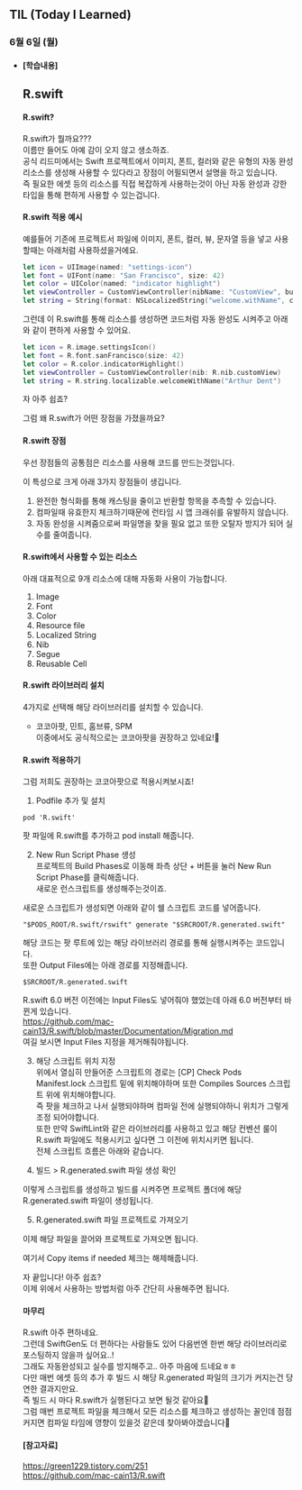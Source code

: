 ## TIL (Today I Learned)

### 6월 6일 (월)   

- #### [학습내용]    
  ## R.swift     

  #### R.swift?    

  R.swift가 뭘까요???         
  이름만 들어도 아예 감이 오지 않고 생소하죠.    
  공식 리드미에서는 Swift 프로젝트에서 이미지, 폰트, 컬러와 같은 유형의 자동 완성 리소스를 생성해 사용할 수 있다라고 장점이 어필되면서 설명을 하고 있습니다.    
  즉 필요한 에셋 등의 리소스를 직접 복잡하게 사용하는것이 아닌 자동 완성과 강한 타입을 통해 편하게 사용할 수 있는겁니다.    

  #### R.swift 적용 예시    

  예를들어 기존에 프로젝트서 파일에 이미지, 폰트, 컬러, 뷰, 문자열 등을 넣고 사용할때는 아래처럼 사용하셨을거에요.     
  ```swift
  let icon = UIImage(named: "settings-icon")
  let font = UIFont(name: "San Francisco", size: 42)
  let color = UIColor(named: "indicator highlight")
  let viewController = CustomViewController(nibName: "CustomView", bundle: nil)
  let string = String(format: NSLocalizedString("welcome.withName", comment: ""), locale: NSLocale.current, "Arthur Dent")
  ```
  그런데 이 R.swift를 통해 리소스를 생성하면 코드처럼 자동 완성도 시켜주고 아래와 같이 편하게 사용할 수 있어요.    
  ```swift
  let icon = R.image.settingsIcon()
  let font = R.font.sanFrancisco(size: 42)
  let color = R.color.indicatorHighlight()
  let viewController = CustomViewController(nib: R.nib.customView)
  let string = R.string.localizable.welcomeWithName("Arthur Dent")
  ```
  자 아주 쉽죠?   

  그럼 왜 R.swift가 어떤 장점을 가졌을까요?    

  #### R.swift 장점    

  우선 장점들의 공통점은 리소스를 사용해 코드를 만드는것입니다.   

  이 특성으로 크게 아래 3가지 장점들이 생깁니다.    
  1. 완전한 형식화를 통해 캐스팅을 줄이고 반환할 항목을 추측할 수 있습니다.   
  2. 컴파일때 유효한지 체크하기때문에 런타임 시 앱 크래쉬를 유발하지 않습니다.   
  3. 자동 완성을 시켜줌으로써 파일명을 찾을 필요 없고 또한 오탈자 방지가 되어 실수를 줄여줍니다.    

  #### R.swift에서 사용할 수 있는 리소스    

  아래 대표적으로 9개 리소스에 대해 자동화 사용이 가능합니다.   

  1. Image  
  2. Font    
  3. Color   
  4. Resource file    
  6. Localized String   
  7. Nib    
  8. Segue   
  9. Reusable Cell   

  #### R.swift 라이브러리 설치   

  4가지로 선택해 해당 라이브러리를 설치할 수 있습니다.   
  - 코코아팟, 민트, 홈브류, SPM    
  이중에서도 공식적으로는 코코아팟을 권장하고 있네요!🙌   

  #### R.swift 적용하기   

  그럼 저희도 권장하는 코코아팟으로 적용시켜보시죠!    

  1. Podfile 추가 및 설치   
  ```
  pod 'R.swift'
  ```
  팟 파일에 R.swift를 추가하고 pod install 해줍니다.   

  2. New Run Script Phase 생성   
  프로젝트의 Build Phases로 이동해 좌측 상단 + 버튼을 눌러 New Run Script Phase를 클릭해줍니다.    
  새로운 런스크립트를 생성해주는것이죠.   

  새로운 스크립트가 생성되면 아래와 같이 쉘 스크립트 코드를 넣어줍니다.    
  ```
  "$PODS_ROOT/R.swift/rswift" generate "$SRCROOT/R.generated.swift"
  ```

  해당 코드는 팟 루트에 있는 해당 라이브러리 경로를 통해 실행시켜주는 코드입니다.   
  또한 Output Files에는 아래 경로를 지정해줍니다.   
  ```
  $SRCROOT/R.generated.swift
  ```
  R.swift 6.0 버전 이전에는 Input Files도 넣어줘야 했었는데 아래 6.0 버전부터 바뀐게 있습니다.    
  https://github.com/mac-cain13/R.swift/blob/master/Documentation/Migration.md    
  여길 보시면 Input Files 지정을 제거해줘야됩니다.    

  3. 해당 스크립트 위치 지정    
  위에서 열심히 만들어준 스크립트의 경로는 [CP] Check Pods Manifest.lock 스크립트 밑에 위치해야하며 또한 Compiles Sources 스크립트 위에 위치해야합니다.    
  즉 팟을 체크하고 나서 실행되야하며 컴파일 전에 실행되야하니 위치가 그렇게 조정 되어야합니다.    
  또한 만약 SwiftLint와 같은 라이브러리를 사용하고 있고 해당 컨벤션 룰이 R.swift 파일에도 적용시키고 싶다면 그 이전에 위치시키면 됩니다.   
  전체 스크립트 흐름은 아래와 같습니다.    


  4. 빌드 > R.generated.swift 파일 생성 확인    

  이렇게 스크립트를 생성하고 빌드를 시켜주면 프로젝트 폴더에 해당 R.generated.swift 파일이 생성됩니다.    


  5. R.generated.swift 파일 프로젝트로 가져오기    

  이제 해당 파일을 끌어와 프로젝트로 가져오면 됩니다.    

  여기서 Copy items if needed 체크는 해제해줍니다.    

  자 끝입니다! 아주 쉽죠?   
  이제 위에서 사용하는 방법처럼 아주 간단히 사용해주면 됩니다.    

  #### 마무리   

  R.swift 아주 편하네요.    
  그런데 SwiftGen도 더 편하다는 사람들도 있어 다음번엔 한번 해당 라이브러리로 포스팅하지 않을까 싶어요..!    
  그래도 자동완성되고 실수를 방지해주고.. 아주 마음에 드네요ㅎㅎ   
  다만 매번 에셋 등의 추가 후 빌드 시 해당 R.generated 파일의 크기가 커지는건 당연한 결과지만요.    
  즉 빌드 시 마다 R.swift가 실행된다고 보면 될것 같아요🥲    
  그럼 매번 프로젝트 파일을 체크해서 모든 리소스를 체크하고 생성하는 꼴인데 점점 커지면 컴파일 타임에 영향이 있을것 같은데 찾아봐야겠습니다🙌     

  #### [참고자료]    
  https://green1229.tistory.com/251    
  https://github.com/mac-cain13/R.swift   
